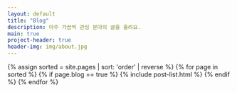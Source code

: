 ```yaml
---
layout: default
title: "Blog"
description: 아주 가끔씩 관심 분야의 글을 올려요.
main: true
project-header: true
header-img: img/about.jpg
---
```


<div class="catalogue" style="max-width:750px;margin:0 auto;">
{% assign sorted = site.pages | sort: 'order' | reverse %}
{% for page in sorted %}
{% if page.blog == true %}
{% include post-list.html %}
{% endif %}
{% endfor %}
</ul>
